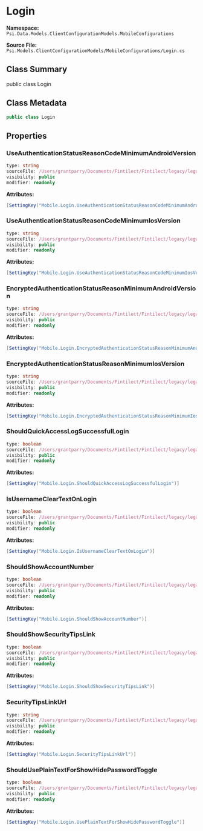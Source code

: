 # Login

**Namespace:** `Psi.Data.Models.ClientConfigurationModels.MobileConfigurations`

**Source File:** `Psi.Models.ClientConfigurationModels/MobileConfigurations/Login.cs`

## Class Summary

public class Login

## Class Metadata

```typescript
public class Login
```

## Properties

### UseAuthenticationStatusReasonCodeMinimumAndroidVersion

```typescript
type: string
sourceFile: /Users/grantparry/Documents/Fintilect/Fintilect/legacy/legacy-apis/Psi.Models.ClientConfigurationModels/MobileConfigurations/Login.cs
visibility: public
modifier: readonly
```

**Attributes:**
```csharp
[SettingKey("Mobile.Login.UseAuthenticationStatusReasonCodeMinimumAndroidVersion")]
```

### UseAuthenticationStatusReasonCodeMinimumIosVersion

```typescript
type: string
sourceFile: /Users/grantparry/Documents/Fintilect/Fintilect/legacy/legacy-apis/Psi.Models.ClientConfigurationModels/MobileConfigurations/Login.cs
visibility: public
modifier: readonly
```

**Attributes:**
```csharp
[SettingKey("Mobile.Login.UseAuthenticationStatusReasonCodeMinimumIosVersion")]
```

### EncryptedAuthenticationStatusReasonMinimumAndroidVersion

```typescript
type: string
sourceFile: /Users/grantparry/Documents/Fintilect/Fintilect/legacy/legacy-apis/Psi.Models.ClientConfigurationModels/MobileConfigurations/Login.cs
visibility: public
modifier: readonly
```

**Attributes:**
```csharp
[SettingKey("Mobile.Login.EncryptedAuthenticationStatusReasonMinimumAndroidVersion")]
```

### EncryptedAuthenticationStatusReasonMinimumIosVersion

```typescript
type: string
sourceFile: /Users/grantparry/Documents/Fintilect/Fintilect/legacy/legacy-apis/Psi.Models.ClientConfigurationModels/MobileConfigurations/Login.cs
visibility: public
modifier: readonly
```

**Attributes:**
```csharp
[SettingKey("Mobile.Login.EncryptedAuthenticationStatusReasonMinimumIosVersion")]
```

### ShouldQuickAccessLogSuccessfulLogin

```typescript
type: boolean
sourceFile: /Users/grantparry/Documents/Fintilect/Fintilect/legacy/legacy-apis/Psi.Models.ClientConfigurationModels/MobileConfigurations/Login.cs
visibility: public
modifier: readonly
```

**Attributes:**
```csharp
[SettingKey("Mobile.Login.ShouldQuickAccessLogSuccessfulLogin")]
```

### IsUsernameClearTextOnLogin

```typescript
type: boolean
sourceFile: /Users/grantparry/Documents/Fintilect/Fintilect/legacy/legacy-apis/Psi.Models.ClientConfigurationModels/MobileConfigurations/Login.cs
visibility: public
modifier: readonly
```

**Attributes:**
```csharp
[SettingKey("Mobile.Login.IsUsernameClearTextOnLogin")]
```

### ShouldShowAccountNumber

```typescript
type: boolean
sourceFile: /Users/grantparry/Documents/Fintilect/Fintilect/legacy/legacy-apis/Psi.Models.ClientConfigurationModels/MobileConfigurations/Login.cs
visibility: public
modifier: readonly
```

**Attributes:**
```csharp
[SettingKey("Mobile.Login.ShouldShowAccountNumber")]
```

### ShouldShowSecurityTipsLink

```typescript
type: boolean
sourceFile: /Users/grantparry/Documents/Fintilect/Fintilect/legacy/legacy-apis/Psi.Models.ClientConfigurationModels/MobileConfigurations/Login.cs
visibility: public
modifier: readonly
```

**Attributes:**
```csharp
[SettingKey("Mobile.Login.ShouldShowSecurityTipsLink")]
```

### SecurityTipsLinkUrl

```typescript
type: string
sourceFile: /Users/grantparry/Documents/Fintilect/Fintilect/legacy/legacy-apis/Psi.Models.ClientConfigurationModels/MobileConfigurations/Login.cs
visibility: public
modifier: readonly
```

**Attributes:**
```csharp
[SettingKey("Mobile.Login.SecurityTipsLinkUrl")]
```

### ShouldUsePlainTextForShowHidePasswordToggle

```typescript
type: boolean
sourceFile: /Users/grantparry/Documents/Fintilect/Fintilect/legacy/legacy-apis/Psi.Models.ClientConfigurationModels/MobileConfigurations/Login.cs
visibility: public
modifier: readonly
```

**Attributes:**
```csharp
[SettingKey("Mobile.Login.UsePlainTextForShowHidePasswordToggle")]
```
